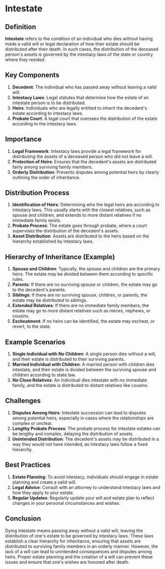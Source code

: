 # Intestate

## Definition
**Intestate** refers to the condition of an individual who dies without having made a valid will or legal declaration of how their estate should be distributed after their death. In such cases, the distribution of the deceased person's assets is governed by the intestacy laws of the state or country where they resided.

## Key Components
1. **Decedent**: The individual who has passed away without leaving a valid will.
2. **Intestacy Laws**: Legal statutes that determine how the estate of an intestate person is to be distributed.
3. **Heirs**: Individuals who are legally entitled to inherit the decedent's estate according to intestacy laws.
4. **Probate Court**: A legal court that oversees the distribution of the estate according to the intestacy laws.

## Importance
1. **Legal Framework**: Intestacy laws provide a legal framework for distributing the assets of a deceased person who did not leave a will.
2. **Protection of Heirs**: Ensures that the decedent's assets are distributed fairly among surviving family members.
3. **Orderly Distribution**: Prevents disputes among potential heirs by clearly outlining the order of inheritance.

## Distribution Process
1. **Identification of Heirs**: Determining who the legal heirs are according to intestacy laws. This usually starts with the closest relatives, such as spouse and children, and extends to more distant relatives if no immediate family exists.
2. **Probate Process**: The estate goes through probate, where a court supervises the distribution of the decedent's assets.
3. **Asset Distribution**: Assets are distributed to the heirs based on the hierarchy established by intestacy laws.

## Hierarchy of Inheritance (Example)
1. **Spouse and Children**: Typically, the spouse and children are the primary heirs. The estate may be divided between them according to specific rules.
2. **Parents**: If there are no surviving spouse or children, the estate may go to the decedent's parents.
3. **Siblings**: If there are no surviving spouse, children, or parents, the estate may be distributed to siblings.
4. **Extended Relatives**: If there are no immediate family members, the estate may go to more distant relatives such as nieces, nephews, or cousins.
5. **Escheatment**: If no heirs can be identified, the estate may escheat, or revert, to the state.

## Example Scenarios
1. **Single Individual with No Children**: A single person dies without a will, and their estate is distributed to their surviving parents.
2. **Married Individual with Children**: A married person with children dies intestate, and their estate is divided between the surviving spouse and children according to state law.
3. **No Close Relatives**: An individual dies intestate with no immediate family, and the estate is distributed to distant relatives like cousins.

## Challenges
1. **Disputes Among Heirs**: Intestate succession can lead to disputes among potential heirs, especially in cases where the relationships are complex or unclear.
2. **Lengthy Probate Process**: The probate process for intestate estates can be lengthy and complex, delaying the distribution of assets.
3. **Unintended Distribution**: The decedent's assets may be distributed in a way they would not have intended, as intestacy laws follow a fixed hierarchy.

## Best Practices
1. **Estate Planning**: To avoid intestacy, individuals should engage in estate planning and create a valid will.
2. **Legal Advice**: Consult with an attorney to understand intestacy laws and how they apply to your estate.
3. **Regular Updates**: Regularly update your will and estate plan to reflect changes in your personal circumstances and wishes.

## Conclusion
Dying intestate means passing away without a valid will, leaving the distribution of one's estate to be governed by intestacy laws. These laws establish a clear hierarchy for inheritance, ensuring that assets are distributed to surviving family members in an orderly manner. However, the lack of a will can lead to unintended consequences and disputes among heirs. Proper estate planning and the creation of a will can prevent these issues and ensure that one's wishes are honored after death.

